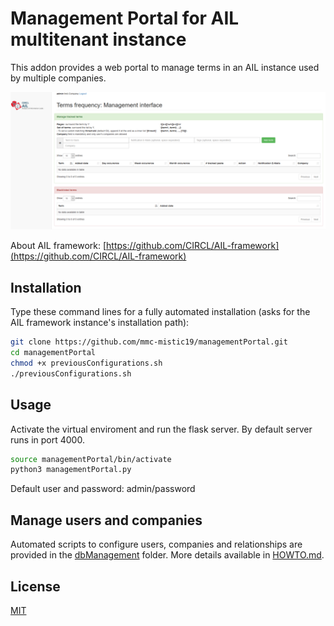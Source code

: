 # Management Portal for AIL multitenant instance

This addon provides a web portal to manage terms in an AIL instance used by multiple companies.

![managementPortal](./managementPortal.PNG?raw=true "Management portal")

About AIL framework: [https://github.com/CIRCL/AIL-framework](https://github.com/CIRCL/AIL-framework)

## Installation

Type these command lines for a fully automated installation (asks for the AIL framework instance's installation path):

```bash
git clone https://github.com/mmc-mistic19/managementPortal.git
cd managementPortal
chmod +x previousConfigurations.sh
./previousConfigurations.sh
```

## Usage
Activate the virtual enviroment and run the flask server. By default server runs in port 4000.

```bash
source managementPortal/bin/activate
python3 managementPortal.py
```
Default user and password: admin/password

## Manage users and companies
Automated scripts to configure users, companies and relationships are provided in the [dbManagement](dbManagement) folder. More details available in [HOWTO.md](dbManagement/HOWTO.md).

## License
[MIT](https://choosealicense.com/licenses/mit/)
